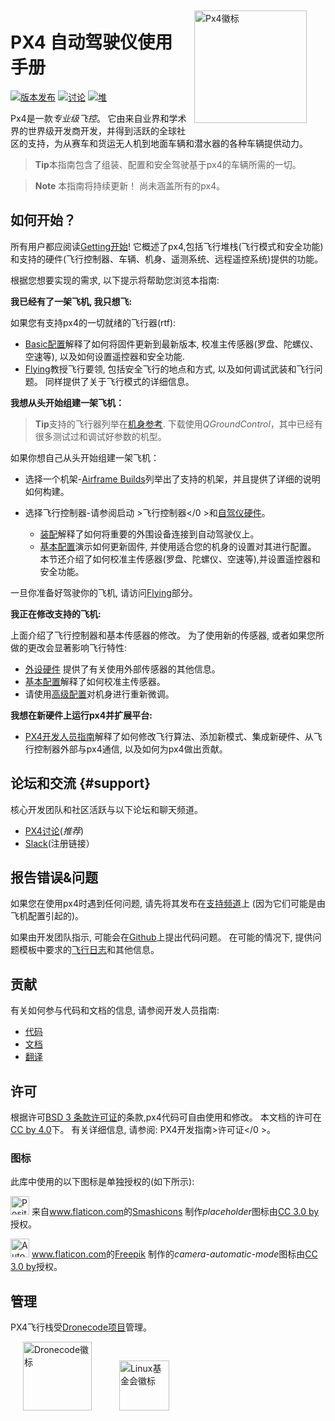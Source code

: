 <div style="float:right; padding:10px; margin-right:20px;"><a href="http://px4.io/"><img src="../assets/site/logo_pro_small.png" title="Px4徽标" width="180px" /></a></div>

# PX4 自动驾驶仪使用手册

[![版本发布](https://img.shields.io/github/release/PX4/Firmware.svg)](https://github.com/PX4/Firmware/releases) [![讨论](https://img.shields.io/badge/discuss-px4-ff69b4.svg)](http://discuss.px4.io/) [![堆](https://px4-slack.herokuapp.com/badge.svg)](http://slack.px4.io)

Px4是一款*专业级飞控*。 它由来自业界和学术界的世界级开发商开发，并得到活跃的全球社区的支持，为从赛车和货运无人机到地面车辆和潜水器的各种车辆提供动力。

> **Tip**本指南包含了组装、配置和安全驾驶基于px4的车辆所需的一切。

<span></span>

> **Note** 本指南将持续更新！ 尚未涵盖所有的px4。

## 如何开始？

所有用户都应阅读[Getting开始](getting_started/README.md)! 它概述了px4,包括飞行堆栈(飞行模式和安全功能)和支持的硬件(飞行控制器、车辆、机身、遥测系统、远程遥控系统)提供的功能。

根据您想要实现的需求, 以下提示将帮助您浏览本指南:

**我已经有了一架飞机, 我只想飞:**

如果您有支持px4的一切就绪的飞行器(rtf):

- [Basic配置](config/README.md)解释了如何将固件更新到最新版本, 校准主传感器(罗盘、陀螺仪、空速等), 以及如何设置遥控器和安全功能.
- [Flying](flying/README.md)教授飞行要领, 包括安全飞行的地点和方式, 以及如何调试武装和飞行问题。 同样提供了关于飞行模式的详细信息。

**我想从头开始组建一架飞机：**

> **Tip**支持的飞行器列举在[机身参考](airframes/airframe_reference.md). 下载使用*QGroundControl*，其中已经有很多测试过和调试好参数的机型。

如果你想自己从头开始组建一架飞机：

- 选择一个机架-[Airframe Builds](airframes/README.md)列举出了支持的机架，并且提供了详细的说明如何构建。
- 选择飞行控制器-请参阅启动 >飞行控制器</0 >和[自驾仪硬件](flight_controller/README.md)。</li> 
    
    - [装配](assembly/README.md)解释了如何将重要的外围设备连接到自动驾驶仪上。
    - [基本配置](config/README.md)演示如何更新固件, 并使用适合您的机身的设置对其进行配置。 本节还介绍了如何校准主传感器(罗盘、陀螺仪、空速等),并设置遥控器和安全功能。</ul> 
    
    一旦你准备好驾驶你的飞机, 请访问[Flying](flying/README.md)部分。
    
    **我正在修改支持的飞机:**
    
    上面介绍了飞行控制器和基本传感器的修改。 为了使用新的传感器, 或者如果您所做的更改会显著影响飞行特性:
    
    - [外设硬件](peripherals/README.md) 提供了有关使用外部传感器的其他信息。
    - [基本配置](config/README.md)解释了如何校准主传感器。
    - 请使用[高级配置](advanced_config/README.md)对机身进行重新微调。
    
    **我想在新硬件上运行px4并扩展平台:**
    
    - [PX4开发人员指南](http://dev.px4.io/)解释了如何修改飞行算法、添加新模式、集成新硬件、从飞行控制器外部与px4通信, 以及如何为px4做出贡献。
    
    ## 论坛和交流 {#support}
    
    核心开发团队和社区活跃与以下论坛和聊天频道。
    
    - [PX4讨论](http://discuss.px4.io/)(*推荐*)
    - [Slack](http://slack.px4.io)(注册链接）
    
    ## 报告错误&问题
    
    如果您在使用px4时遇到任何问题, 请先将其发布在[支持频道](#support)上 (因为它们可能是由飞机配置引起的)。
    
    如果由开发团队指示, 可能会在[Github](https://github.com/PX4/Firmware/issues)上提出代码问题。 在可能的情况下, 提供问题模板中要求的[飞行日志](getting_started/flight_reporting.md)和其他信息。
    
    ## 贡献
    
    有关如何参与代码和文档的信息, 请参阅开发人员指南:
    
    - [代码](https://dev.px4.io/en/contribute/)
    - [文档](https://dev.px4.io/en/contribute/docs.html)
    - [翻译](https://dev.px4.io/en/contribute/docs.html)
    
    ## 许可
    
    根据许可[BSD 3 条款许可证](https://opensource.org/licenses/BSD-3-Clause)的条款,px4代码可自由使用和修改。 本文档的许可在[CC by 4.0](https://creativecommons.org/licenses/by/4.0/)下。 有关详细信息, 请参阅: PX4开发指南>许可证</0 >。</p> 
    
    ### 图标
    
    此库中使用的以下图标是单独授权的(如下所示):
    
    <img src="../assets/site/position_fixed.svg" title="Position fix required (e.g. GPS)" width="30px" /> 来自<a href="https://www.flaticon.com/" title="Flaticon">www.flaticon.com</a>的<a href="https://www.flaticon.com/authors/smashicons" title="Smashicons">Smashicons</a> 制作<em>placeholder</em>图标由<a href="http://creativecommons.org/licenses/by/3.0/" title="Creative Commons BY 3.0" target="_blank">CC 3.0 by</a>授权。
    
    <img src="../assets/site/automatic_mode.svg" title="Automatic mode" width="30px" /> <a href="https://www.flaticon.com/" title="Flaticon">www.flaticon.com</a>的<a href="http://www.freepik.com" title="Freepik">Freepik</a> 制作的<em>camera-automatic-mode</em>图标由<a href="http://creativecommons.org/licenses/by/3.0/" title="Creative Commons BY 3.0" target="_blank">CC 3.0 by</a>授权。
    
    ## 管理
    
    PX4飞行栈受[Dronecode项目](https://www.dronecode.org/)管理。
    
    

<a href="https://www.dronecode.org/" style="padding:20px"><img src="https://mavlink.io/assets/site/logo_dronecode.png" alt="Dronecode徽标" width="110px"/></a>
<a href="https://www.linuxfoundation.org/projects" style="padding:20px;"><img src="https://mavlink.io/assets/site/logo_linux_foundation.png" alt="Linux基金会徽标" width="80px" /></a>

<div style="padding:10px">&nbsp;</div>
